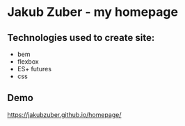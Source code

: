# Jakub Zuber - my homepage

## Technologies used to create site:
- bem
- flexbox
- ES+ futures
- css

## Demo

https://jakubzuber.github.io/homepage/